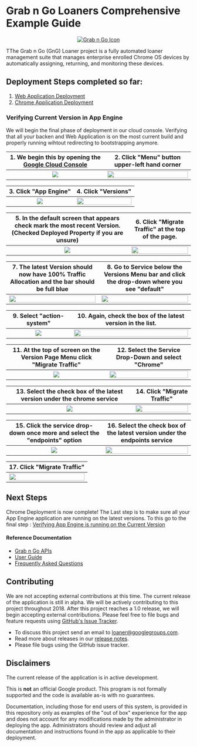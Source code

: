 <!-- mdformat off(GitHub header) -->
Grab n Go Loaners Comprehensive Example Guide
======
<!-- mdformat on -->

<p align="center">
  <a href="#grabngo--">
    <img src="https://storage.googleapis.com/gngloaners/gnglogo.png" alt="Grab n Go Icon" />
  </a>
</p>

TThe Grab n Go (GnG) Loaner project is a fully automated loaner management suite
that manages enterprise enrolled Chrome OS devices by automatically assigning,
returning, and monitoring these devices.


## Deployment Steps completed so far:
1.	[Web Application Deployment](https://github.com/chromegng/ManualWalkthrough/tree/master/docs/deployment/mac-linux)
2.	[Chrome Application Deployment](https://github.com/chromegng/ManualWalkthrough/tree/master/docs/deployment/chrome_deployment)

### Verifying Current Version in App Engine
We will begin the final phase of deployment in our cloud console. Verifying that all your backen and Web Application is on the most current build and properly running wihtout redirecting to bootstrapping anymore.

**1.** We begin this by opening the [Google Cloud Console](https://console.cloud.google.com)  |**2.** Click "Menu" button upper-left hand corner
:-------------------------:|:-------------------------:
<a href="https://storage.googleapis.com/gngloaner-compwalkt/Comprehensive%20Walkthrough/Verification%20Process/pic1.jpg"><img src="https://storage.googleapis.com/gngloaner-compwalkt/Comprehensive%20Walkthrough/Verification%20Process/pic1%4050%25.jpg"/></a> |  <a href="https://storage.googleapis.com/gngloaner-compwalkt/Comprehensive%20Walkthrough/Verification%20Process/pic2.jpg"><img src="https://storage.googleapis.com/gngloaner-compwalkt/Comprehensive%20Walkthrough/Verification%20Process/pic2%4050%25.jpg" style="width:100%"/></a>



**3.** Click "App Engine" |**4.** Click "Versions"
:-------------------------:|:-------------------------:
<a href="https://storage.googleapis.com/gngloaner-compwalkt/Comprehensive%20Walkthrough/Verification%20Process/pic3.jpg"><img src="https://storage.googleapis.com/gngloaner-compwalkt/Comprehensive%20Walkthrough/Verification%20Process/pic3%4050%25.jpg"/></a> |  <a href="https://storage.googleapis.com/gngloaner-compwalkt/Comprehensive%20Walkthrough/Verification%20Process/pic4.jpg"><img src="https://storage.googleapis.com/gngloaner-compwalkt/Comprehensive%20Walkthrough/Verification%20Process/pic4%4050%25.jpg" style="width:100%"/></a>

**5.** In the default screen that appears check mark the most recent Version.(Checked Deployed Property if you are unsure)  |**6.** Click "Migrate Traffic" at the top of the page.  
:-------------------------:|:-------------------------:
<a href="https://storage.googleapis.com/gngloaner-compwalkt/Comprehensive%20Walkthrough/Verification%20Process/pic5.jpg"><img src="https://storage.googleapis.com/gngloaner-compwalkt/Comprehensive%20Walkthrough/Verification%20Process/pic5%4050.jpg"/></a> |  <a href="https://storage.googleapis.com/gngloaner-compwalkt/Comprehensive%20Walkthrough/Verification%20Process/pic6.jpg"><img src="https://storage.googleapis.com/gngloaner-compwalkt/Comprehensive%20Walkthrough/Verification%20Process/pic6%4050%25.jpg" style="width:100%"/></a>

**7.** The latest Version should now have 100% Traffic Allocation and the bar should be full blue  |**8.** Go to Service below the Versions Menu bar and click the drop-down where you see "default"
:-------------------------:|:-------------------------:
<a href="https://storage.googleapis.com/gngloaner-compwalkt/Comprehensive%20Walkthrough/Verification%20Process/pic7.jpg"><img src="https://storage.googleapis.com/gngloaner-compwalkt/Comprehensive%20Walkthrough/Verification%20Process/pic7%4050%25.jpg" style="width:100%"/></a> |  <a href="hhttps://storage.googleapis.com/gngloaner-compwalkt/Comprehensive%20Walkthrough/Verification%20Process/pic8.jpg"><img src="https://storage.googleapis.com/gngloaner-compwalkt/Comprehensive%20Walkthrough/Verification%20Process/pic8%4050%25.jpg" style="width:100%"/></a> 


**9.** Select "action-system" |**10.** Again, check the box of the latest version in the list. 
:-------------------------:|:-------------------------:
<a href="https://storage.googleapis.com/gngloaner-compwalkt/Comprehensive%20Walkthrough/Verification%20Process/pic9.jpg"><img src="https://storage.googleapis.com/gngloaner-compwalkt/Comprehensive%20Walkthrough/Verification%20Process/pic9%4050%25.jpg"/></a> |  <a href="https://storage.googleapis.com/gngloaner-compwalkt/Comprehensive%20Walkthrough/Verification%20Process/pic10.jpg"><img src="https://storage.googleapis.com/gngloaner-compwalkt/Comprehensive%20Walkthrough/Verification%20Process/pic10%4050%25.jpg" style="width:100%"/></a>

**11.** At the top of screen on the Version Page Menu click "Migrate Traffic" |**12.** Select the Service Drop-Down and select "Chrome"
:-------------------------:|:-------------------------:
<a href="https://storage.googleapis.com/gngloaner-compwalkt/Comprehensive%20Walkthrough/Verification%20Process/pic11.jpg"><img src="https://storage.googleapis.com/gngloaner-compwalkt/Comprehensive%20Walkthrough/Verification%20Process/pic11%4050%25.jpg"/></a> |  <a href="https://storage.googleapis.com/gngloaner-compwalkt/Comprehensive%20Walkthrough/Verification%20Process/pic12.jpg"><img src="https://storage.googleapis.com/gngloaner-compwalkt/Comprehensive%20Walkthrough/Verification%20Process/pic12%4050%25.jpg" style="width:100%"/></a>


**13.** Select the check box of the latest version under the chrome service |**14.** Click "Migrate Traffic"
:-------------------------:|:-------------------------:
<a href="https://storage.googleapis.com/gngloaner-compwalkt/Comprehensive%20Walkthrough/Verification%20Process/pic13.jpg"><img src="https://storage.googleapis.com/gngloaner-compwalkt/Comprehensive%20Walkthrough/Verification%20Process/pic13%4050%25.jpg"/></a> |  <a href="https://storage.googleapis.com/gngloaner-compwalkt/Comprehensive%20Walkthrough/Verification%20Process/pic14.jpg"><img src="https://storage.googleapis.com/gngloaner-compwalkt/Comprehensive%20Walkthrough/Verification%20Process/pic14%4050%25.jpg" style="width:100%"/></a>

**15.** Click the service drop-down once more and select the "endpoints" option |**16.** Select the check box of the latest version under the endpoints service
:-------------------------:|:-------------------------:
<a href="https://storage.googleapis.com/gngloaner-compwalkt/Comprehensive%20Walkthrough/Verification%20Process/pic15.jpg"><img src="https://storage.googleapis.com/gngloaner-compwalkt/Comprehensive%20Walkthrough/Verification%20Process/pic15%4050%25.jpg"/></a> |  <a href="https://storage.googleapis.com/gngloaner-compwalkt/Comprehensive%20Walkthrough/Verification%20Process/pic16.jpg"><img src="https://storage.googleapis.com/gngloaner-compwalkt/Comprehensive%20Walkthrough/Verification%20Process/pic16%4050%25.jpg" style="width:100%"/></a>



**17.** Click "Migrate Traffic"  |
:-------------------------:|
<a href="https://storage.googleapis.com/gngloaner-compwalkt/Comprehensive%20Walkthrough/Verification%20Process/pic17.jpg"><img src="https://storage.googleapis.com/gngloaner-compwalkt/Comprehensive%20Walkthrough/Verification%20Process/pic17.jpg" style="width:100%"/></a>| 



## Next Steps
Chrome Deployment is now complete! The Last step is to make sure all your App Engine application are running on the latest versions. To this go to the final step : [Verifying App Engine is running on the Current Version]((https://github.com/chromegng/ManualWalkthrough/tree/master/docs/deployment/app_engine_verification))



#### Reference Documentation

-   [Grab n Go APIs](docs/gng_apis.md)
-   [User Guide](docs/user_guide.md)
-   [Frequently Asked
    Questions](docs/faq.md)

## Contributing

We are not accepting external contributions at this time. The current release of
the application is still in alpha. We will be actively contributing to this
project throughout 2018. After this project reaches a 1.0 release, we will begin
accepting external contributions. Please feel free to file bugs and feature
requests using [GitHub's Issue
Tracker](https://github.com/google/loaner/issues).

* To discuss this project send an email to loaner@googlegroups.com.
* Read more about releases in our [release notes](docs/release_notes.md).
* Please file bugs using the GitHub issue tracker.


## Disclaimers

The current release of the application is in active development.

This is **not** an official Google product. This program is not formally
supported and the code is available as-is with no guarantees.

Documentation, including those for end users of this system, is provided in this
repository only as examples of the "out of box" experience for the app and does
not account for any modifications made by the administrator in deploying the
app. Administrators should review and adjust all documentation and instructions
found in the app as applicable to their deployment.

